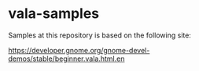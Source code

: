 # vala-samples

Samples at this repository is based on the following site:


https://developer.gnome.org/gnome-devel-demos/stable/beginner.vala.html.en
